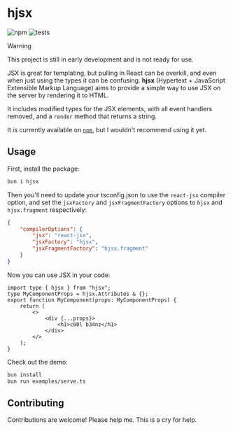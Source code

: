 # hjsx

![npm](https://img.shields.io/npm/v/hjsx?style=flat-square)
![tests](https://img.shields.io/badge/tests-passing-green?style=for-the-badge)

> [!WARNING]  
> This project is still in early development and is not ready for use.

JSX is great for templating, but pulling in React can be overkill, and even when just using the types it can be confusing. **hjsx** (Hypertext + JavaScript Extensible Markup Language) aims to provide a simple way to use JSX on the server by rendering it to HTML.

It includes modified types for the JSX elements, with all event handlers removed, and a `render` method that returns a string.

It _is_ currently available on [`npm`](https://www.npmjs.com/package/hjsx), but I wouldn't recommend using it yet.

## Usage

First, install the package:

```bash
bun i hjsx
```

Then you'll need to update your tsconfig.json to use the `react-jsx` compiler option, and set the `jsxFactory` and `jsxFragmentFactory` options to `hjsx` and `hjsx.fragment` respectively:

```json
{
    "compilerOptions": {
        "jsx": "react-jsx",
        "jsxFactory": "hjsx",
        "jsxFragmentFactory": "hjsx.fragment"
    }
}
```

Now you can use JSX in your code:

```tsx
import type { hjsx } from "hjsx";
type MyComponentProps = hjsx.Attributes & {};
export function MyComponent(props: MyComponentProps) {
    return (
        <>
            <div {...props}>
                <h1>c00l b34nz</h1>
            </div>
        </>
    );
}
```

Check out the demo:

```bash
bun install
bun run examples/serve.ts
```

## Contributing

Contributions are welcome! Please help me. This is a cry for help.
